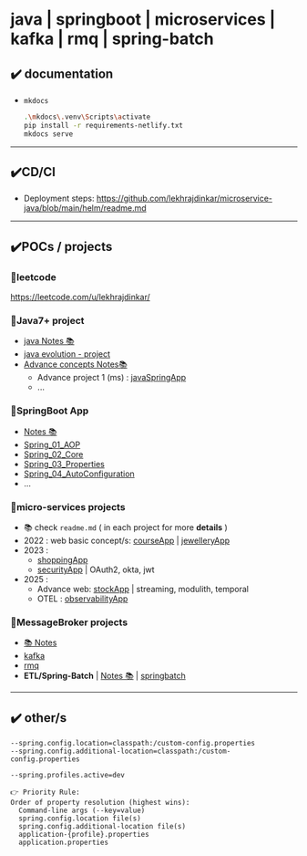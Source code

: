 # java | springboot | microservices | kafka | rmq | spring-batch

## ✔️ documentation
- `mkdocs` 
  ```bash
  .\mkdocs\.venv\Scripts\activate
  pip install -r requirements-netlify.txt
  mkdocs serve
  ```
---
## ✔️CD/CI
- Deployment steps: https://github.com/lekhrajdinkar/microservice-java/blob/main/helm/readme.md

---
## ✔️POCs / projects
### 🔸leetcode
https://leetcode.com/u/lekhrajdinkar/

### 🔸Java7+ project
- [java Notes 📚](docs/01_java)
- [java evolution - project](src/main/java/evolution)
- [Advance concepts Notes📚](docs/03_Advance)
  - Advance project 1 (ms) : [javaSpringApp](src/main/java/evolution/javaSpringApp)
  - ...
  
### 🔸SpringBoot App
- [Notes 📚](docs/02_springboot)
- [Spring_01_AOP](src/main/java/springbootApp/AOP)
- [Spring_02_Core](src/main/java/springbootApp/SpringCore)
- [Spring_03_Properties](src/main/java/springbootApp/SpringProperties)
- [Spring_04_AutoConfiguration](src/main/java/springbootApp/SpringAutoConfiguration)
- ...

### 🔸micro-services projects
- 📚 check `readme.md` ( in each project for more **details** )
- 2022 : web basic concept/s:  [courseApp](src/main/java/microservice/courseApp) | [jewelleryApp](src/main/java/microservice/jewelleryApp)
- 2023 : 
  - [shoppingApp](src/main/java/microservice/shoppingApp) 
  - [securityApp](src/main/java/microservice/securityApp) | OAuth2, okta, jwt
- 2025 : 
  - Advance web:  [stockApp](src/main/java/microservice/stockApp) | streaming, modulith, temporal
  - OTEL : [observabilityApp](src/main/java/microservice/observabilityApp)

### 🔸MessageBroker projects
- [📚 Notes](https://github.com/lekhrajdinkar/solution-engineer/tree/main/docs/06_message-broker)
- [kafka](src/main/java/more)
- [rmq](src/main/java/more/rmq)
- **ETL/Spring-Batch**  | [Notes 📚](docs/02_springboot/05_spring-batch-ETL)  | [springbatch](src/main/java/more/springbatch)

---
## ✔️ other/s
```
--spring.config.location=classpath:/custom-config.properties
--spring.config.additional-location=classpath:/custom-config.properties

--spring.profiles.active=dev

👉 Priority Rule:
Order of property resolution (highest wins):
  Command-line args (--key=value)
  spring.config.location file(s)
  spring.config.additional-location file(s)
  application-{profile}.properties
  application.properties
```



